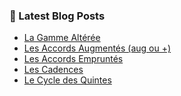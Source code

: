 
### 📕 Latest Blog Posts

<!-- BLOG-POST-LIST:START -->
- [La Gamme Altérée](https://atouchard.github.io/atouchard/theorie/altered-scale/)
- [Les Accords Augmentés (aug ou +)](https://atouchard.github.io/atouchard/theorie/augmented-chords/)
- [Les Accords Empruntés](https://atouchard.github.io/atouchard/theorie/borrowed-chords/)
- [Les Cadences](https://atouchard.github.io/atouchard/theorie/cadences/)
- [Le Cycle des Quintes](https://atouchard.github.io/atouchard/theorie/cycle-of-fifth/)
<!-- BLOG-POST-LIST:END -->